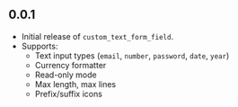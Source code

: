 ## 0.0.1

- Initial release of `custom_text_form_field`.
- Supports:
  - Text input types (`email`, `number`, `password`, `date`, `year`)
  - Currency formatter
  - Read-only mode
  - Max length, max lines
  - Prefix/suffix icons
